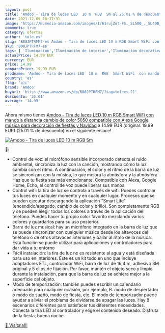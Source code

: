 ```yaml
---
layout: post
title: 'Amdoo - Tira de luces LED  10 m  RGB  Sm al 25.01 % de descuento'
date: 2021-12-09 10:17:31
image: 'https://m.media-amazon.com/images/I/61rujZot-FS._SL500_._SL400_.jpg'
comments: true
category: ofertas
author: 'tole.es'
slug: 'B08JPTRFM7-es Amdoo - Tira de luces LED 10 m RGB Smart WiFi con mando a...'
sku: 'B08JPTRFM7-es'
tags: [ 'Iluminación','Iluminación de interior','Iluminación decorativa y para usos específicos de interior','Tiras LED de interior','amdoo','navidad', ]
actualPrice: 14.99 EUR
currency: EUR
price: 14.99
comparePrice: 19.99 EUR
prodname: 'Amdoo - Tira de luces LED  10 m  RGB  Smart WiFi  con mando a distancia  cambio de color  5050  compatible con Alexa  Google  música  para decoración de fiestas y Navidad'
country: 'es'
flag: '🇪🇸'
brand: 'Amdoo'
buyurl: 'https://www.amazon.es/dp/B08JPTRFM7/?tag=tolees-21'
descuento: '25.01'
average: '14.99'
---
```


Ahora mismo tienes [Amdoo - Tira de luces LED  10 m  RGB  Smart WiFi  con mando a distancia  cambio de color  5050  compatible con Alexa  Google  música  para decoración de fiestas y Navidad](https://www.amazon.es/dp/B08JPTRFM7/?tag=tolees-21) a 14.99 EUR (original: 19.99 EUR) (25.01 %  de descuento) en el siguiente enlace!

[![Amdoo - Tira de luces LED  10 m  RGB  Sm](https://m.media-amazon.com/images/I/61rujZot-FS._SL500_._SL400_.jpg)](https://www.amazon.es/dp/B08JPTRFM7/?tag=tolees-21)

🔎:

- Control de voz: el micrófono sensible incorporado detecta el ruido ambiental, sincroniza la luz con la canción, mostrando cómo la luz cambia con el ritmo. A continuación, el color y el ritmo de la barra de luz se sincronizan con la música, lo que mejora la atmósfera y la atmósfera. Haz que tu fiesta sea más emocionante. Compatible con Alexa, Google Home, Echo, el control de voz puede liberar sus manos.
- Control wifi: la tira de luz se controla a través de wifi. Puedes controlar tus luces en cualquier momento y en cualquier lugar. Procesos que se pueden ejecutar descargando la aplicación "Smart Life" (encendido/apagado, cambio de color y brillo). Son completamente RGB y se pueden elegir todos los colores a través de la aplicación del teléfono. Puedes hacer tu propio color favorito mezclando varios colores y guardarlos para su uso posterior.
- Barra de luz musical: hay un micrófono integrado en la barra de luz que se puede sincronizar con cualquier música desde los altavoces del teléfono o de otros altavoces interiores y bailar al ritmo de la música. Esta función se puede utilizar para aplicaciones y controladores para dar vida a tu entorno
- Fácil instalación: la tira de luz no es resistente al agua y está diseñada para uso en interiores. Este es un kit todo en uno que incluye adaptadores ETL, controlador WiFi, barra de luz de 16,4 m, adhesivo 3M original y 5 clips de fijación. Por favor, mantén el objeto seco y limpio durante la instalación, para que la barra de luz se adhiera mejor a la superficie del objeto.
- Modo de temporización: también puedes escribir un calendario adecuado para cualquier ocasión, por ejemplo, B. modo de despertador o modo de sueño, modo de fiesta, etc. El modo de temporizador puede ayudar a aliviar el problema de olvidarse de apagar las luces. Hay 8 escenarios diferentes para satisfacer tus diferentes necesidades. Conecta la tira LED al controlador y elige el contenido deseado. Disfruta de la fiesta, buena noche.

[🛒 Visítala!!!](https://www.amazon.es/dp/B08JPTRFM7/?tag=tolees-21)
